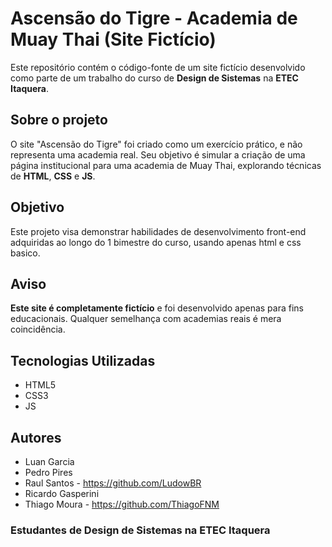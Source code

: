 # Ascensão do Tigre - Academia de Muay Thai (Site Fictício)

Este repositório contém o código-fonte de um site fictício desenvolvido como parte de um trabalho do curso de **Design de Sistemas** na **ETEC Itaquera**.

## Sobre o projeto

O site "Ascensão do Tigre" foi criado como um exercício prático, e não representa uma academia real. Seu objetivo é simular a criação de uma página institucional para uma academia de Muay Thai, explorando técnicas de **HTML**, **CSS** e **JS**.

## Objetivo

Este projeto visa demonstrar habilidades de desenvolvimento front-end adquiridas ao longo do 1 bimestre do curso, usando apenas html e css basico.

## Aviso

**Este site é completamente fictício** e foi desenvolvido apenas para fins educacionais. Qualquer semelhança com academias reais é mera coincidência.

## Tecnologias Utilizadas

- HTML5
- CSS3
- JS

## Autores

- Luan Garcia
- Pedro Pires
- Raul Santos - https://github.com/LudowBR
- Ricardo Gasperini
- Thiago Moura - https://github.com/ThiagoFNM

### Estudantes de Design de Sistemas na ETEC Itaquera

